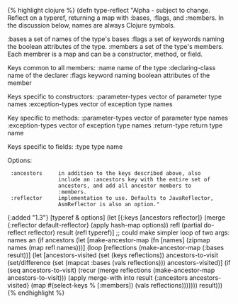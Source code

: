{% highlight clojure %}
(defn type-reflect
  "Alpha - subject to change.
   Reflect on a typeref, returning a map with :bases, :flags, and
  :members. In the discussion below, names are always Clojure symbols.

   :bases            a set of names of the type's bases
   :flags            a set of keywords naming the boolean attributes
                     of the type.
   :members          a set of the type's members. Each membrer is a map
                     and can be a constructor, method, or field.

   Keys common to all members:
   :name             name of the type 
   :declaring-class  name of the declarer
   :flags            keyword naming boolean attributes of the member

   Keys specific to constructors:
   :parameter-types  vector of parameter type names
   :exception-types  vector of exception type names

   Key specific to methods:
   :parameter-types  vector of parameter type names
   :exception-types  vector of exception type names
   :return-type      return type name

   Keys specific to fields:
   :type             type name

   Options:

     :ancestors     in addition to the keys described above, also
                    include an :ancestors key with the entire set of
                    ancestors, and add all ancestor members to
                    :members.
     :reflector     implementation to use. Defaults to JavaReflector,
                    AsmReflector is also an option."
  {:added "1.3"}
  [typeref & options]
  (let [{:keys [ancestors reflector]}
        (merge {:reflector default-reflector}
               (apply hash-map options))
        refl (partial do-reflect reflector)
        result (refl typeref)]
    ;; could make simpler loop of two args: names an
    (if ancestors
      (let [make-ancestor-map (fn [names]
                            (zipmap names (map refl names)))]
        (loop [reflections (make-ancestor-map (:bases result))]
          (let [ancestors-visited (set (keys reflections))
                ancestors-to-visit (set/difference (set (mapcat :bases (vals reflections)))
                                               ancestors-visited)]
            (if (seq ancestors-to-visit)
              (recur (merge reflections (make-ancestor-map ancestors-to-visit)))
              (apply merge-with into result {:ancestors ancestors-visited}
                     (map #(select-keys % [:members]) (vals reflections)))))))
      result)))
{% endhighlight %}
